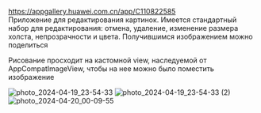 https://appgallery.huawei.com.cn/app/C110822585  
Приложение для редактирования картинок. Имеется стандартный набор для редактирования: отмена, удаление, изменение размера холста, непрозрачности и цвета. Получившимся изображением можно поделиться

Рисование просходит на кастомной view, наследуемой от AppCompatImageView, чтобы на нее можно было поместить изображение

![photo_2024-04-19_23-54-33](https://github.com/Ilya193/PictureEditor/assets/40058340/341b9275-a44d-4958-a13f-3ae7fc46c381)
![photo_2024-04-19_23-54-33 (2)](https://github.com/Ilya193/PictureEditor/assets/40058340/3bd2d8e4-694c-4d7a-91c2-06dc560af96b)
![photo_2024-04-20_00-09-55](https://github.com/Ilya193/PictureEditor/assets/40058340/6b566ddf-5b6f-4cad-b1aa-aa3e4af035d5)
